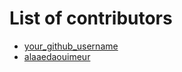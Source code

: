 # List of contributors
- [your_github_username](https://github.com/your_github_username)
- [alaaedaouimeur](https://github.com/alaaedaouimeur)
